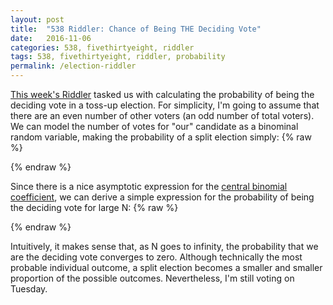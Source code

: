 ```yaml
---
layout: post
title:  "538 Riddler: Chance of Being THE Deciding Vote"
date:   2016-11-06
categories: 538, fivethirtyeight, riddler
tags: 538, fivethirtyeight, riddler, probability
permalink: /election-riddler
---
```


[This week's Riddler](http://fivethirtyeight.com/features/a-puzzle-will-you-yes-you-decide-the-election/) tasked us with calculating the probability of being the deciding vote in a toss-up election.  For simplicity, I'm going to assume that there are an even number of other voters (an odd number of total voters).  We can model the number of votes for "our" candidate as a binominal random variable, making the probability of a split election simply:
{% raw %}
<div class="equation" data-expr="\binom{N}{N/2} \left( \frac{1}{2} \right)^{N}"></div>
{% endraw %}

Since there is a nice asymptotic expression for the [central binomial coefficient](https://en.wikipedia.org/wiki/Central_binomial_coefficient), we can derive a simple expression for the probability of being the deciding vote for large N:
{% raw %}
<div class="equation" data-expr="\lim_{N \to \infty } \binom{2N}{N} \approx \frac{4^{N}}{\sqrt{\pi\,N}} \rightarrow \binom{N}{N/2} \left( \frac{1}{2} \right)^{N} \approx \sqrt{\frac{2}{\pi\,N}} \quad \text{for large N}"></div>
<div class="equation" data-expr="\lim_{N \to \infty } \binom{N}{N/2} \left( \frac{1}{2} \right)^{N} = 0"></div>
{% endraw %}

Intuitively, it makes sense that, as N goes to infinity, the probability that we are the deciding vote converges to zero.  Although technically the most probable individual outcome, a split election becomes a smaller and smaller proportion of the possible outcomes.  Nevertheless, I'm still voting on Tuesday.
